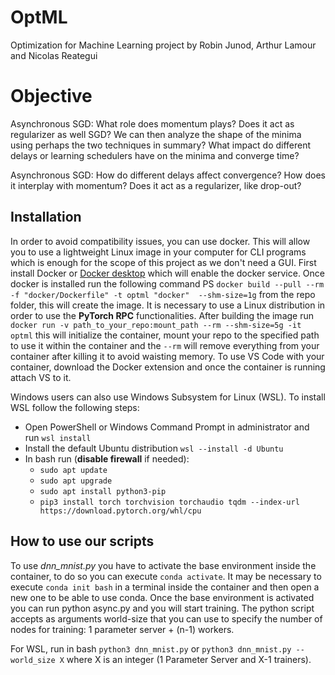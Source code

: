 # OptML
Optimization for Machine Learning project by Robin Junod, Arthur Lamour and Nicolas Reategui

# Objective
Asynchronous SGD: What role does momentum plays? Does it act as regularizer as well SGD? 
We can then analyze the shape of the minima using perhaps the two techniques in summary? What impact do different delays or learning schedulers have on the minima and converge time?

Asynchronous SGD: How do different delays affect convergence? How does it interplay with momentum?
Does it act as a regularizer, like drop-out?

## Installation

In order to avoid compatibility issues, you can use docker. This will allow you to use a lightweight Linux image in your computer for CLI programs which is enough for the scope of this project as we don't need a GUI. First install Docker or [Docker desktop](https://docs.docker.com/desktop/install/windows-install/) which will enable the docker service. Once docker is installed run the following command PS `docker build --pull --rm -f "docker/Dockerfile" -t optml "docker"  --shm-size=1g` from the repo folder, this will create the image. It is necessary to use a Linux distribution in order to use the **PyTorch RPC** functionalities. After building the image run `docker run -v path_to_your_repo:mount_path --rm --shm-size=5g -it optml` this will initialize the container, mount your repo to the specified path to use it within the container and the `--rm` will remove everything from your container after killing it to avoid waisting memory. To use VS Code with your container, download the Docker extension and once the container is running attach VS to it.

Windows users can also use Windows Subsystem for Linux (WSL). To install WSL follow the following steps:
- Open PowerShell or Windows Command Prompt in administrator and run `wsl install`
- Install the default Ubuntu distribution `wsl --install -d Ubuntu`
- In bash run (**disable firewall** if needed):
  - `sudo apt update`
  - `sudo apt upgrade`
  - `sudo apt install python3-pip`
  - `pip3 install torch torchvision torchaudio tqdm --index-url https://download.pytorch.org/whl/cpu`

## How to use our scripts

To use *dnn_mnist.py* you have to activate the base environment inside the container, to do so you can execute `conda activate`. It may be necessary to execute `conda init bash` in a terminal inside the container and then open a new one to be able to use conda. Once the base environment is activated you can run python async.py and you will start training. The python script accepts as arguments world-size that you can use to specify the number of nodes for training: 1 parameter server + (n-1) workers.

For WSL, run in bash `python3 dnn_mnist.py` or `python3 dnn_mnist.py --world_size X` where X is an integer (1 Parameter Server and X-1 trainers).